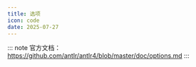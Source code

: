 ```yaml
---
title: 选项
icon: code
date: 2025-07-27
---
```


::: note
官方文档： https://github.com/antlr/antlr4/blob/master/doc/options.md
:::